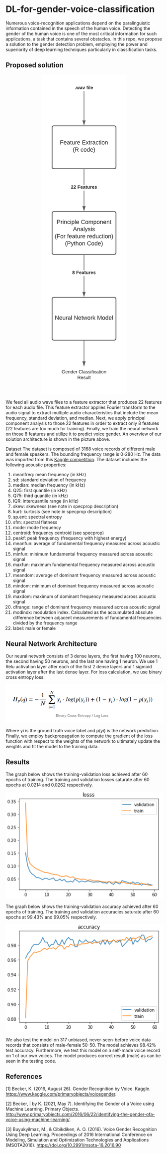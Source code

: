 # DL-for-gender-voice-classification
Numerous voice-recognition applications depend on the paralinguistic information contained in the speech of the human voice. Detecting the gender of the human voice is one of the most critical information for such applications, a task that contains several obstacles. In this repo, we propose a solution to the gender detection problem, employing the power and superiority of deep learning techniques particularly in classification tasks.


## Proposed solution

<p align="center" width="50%">
<img src="solution.png">
</p>
  
We feed all audio wave files to a feature extractor that produces 22 features for each audio file. This feature extractor applies Fourier transform to the audio signal to extract multiple audio characteristics that include the mean frequency, standard deviation, and median. Next, we apply principal component analysis to those 22 features in order to extract only 8 features (22 features are too much for training). Finally, we train the neural network on those 8 features and utilize it to predict voice gender. An overview of our solution architecture is shown in the picture above.

Dataset
The dataset is composed of 3168 voice records of different male and female speakers. The bounding frequency range is 0-280 Hz. The data was imported from this [Kaggle competition](https://www.kaggle.com/primaryobjects/voicegender). The dataset includes the following acoustic properties:

1. meanfreq: mean frequency (in kHz)
2. sd: standard deviation of frequency
3. median: median frequency (in kHz)
4. Q25: first quantile (in kHz)
5. Q75: third quantile (in kHz)
6. IQR: interquantile range (in kHz)
7. skew: skewness (see note in specprop description)
8. kurt: kurtosis (see note in specprop description)
9. sp.ent: spectral entropy
10. sfm: spectral flatness
11. mode: mode frequency
12. centroid: frequency centroid (see specprop)
13. peakf: peak frequency (frequency with highest energy)
14. meanfun: average of fundamental frequency measured across acoustic signal
15. minfun: minimum fundamental frequency measured across acoustic signal
16. maxfun: maximum fundamental frequency measured across acoustic signal
17. meandom: average of dominant frequency measured across acoustic signal
18. mindom: minimum of dominant frequency measured across acoustic signal
19. maxdom: maximum of dominant frequency measured across acoustic signal
20. dfrange: range of dominant frequency measured across acoustic signal
21. modindx: modulation index. Calculated as the accumulated absolute difference between adjacent measurements of fundamental frequencies divided by the frequency range
22. label: male or female


## Neural Network Architecture
Our neural network consists of 3 dense layers, the first having 100 neurons, the second having 50 neurons, and the last one having 1 neuron. We use 1 Relu activation layer after each of the first 2 dense layers and 1 sigmoid activation layer after the last dense layer. For loss calculation, we use binary cross entropy loss:

<p align="center">
<img src="bce.png">
</p>

Where yi is the ground truth voice label and p(yi) is the network prediction. Finally, we employ backpropagation to compute the gradient of the loss function with respect to the weights of the network to ultimately update the weights and fit the model to the training data.

## Results

The graph below shows the training-validation loss achieved after 60 epochs of training. The training and validation losses saturate after 60 epochs at 0.0214 and 0.0262 respectively.

<p align="center"  width=50% height=50%>
<img src="r1.png">
</p>

The graph below shows the training-validation accuracy achieved after 60 epochs of training. The training and validation accuracies saturate after 60 epochs at 99.43% and 99.05% respectively.

<p align="center"  width=50% height=50%>
<img src="r2.png">
</p>
We also test the model on 317 unbiased, never-seen-before voice data records that consists of male-female 50-50. The model achieves 98.42% test accuracy. Furthermore, we test this model on a self-made voice record on 1 of our own voices. The model produces correct result (male) as can be seen in the testing code.

## References
[1] Becker, K. (2016, August 26). Gender Recognition by Voice. Kaggle. https://www.kaggle.com/primaryobjects/voicegender.

[2] Becker, | by K. (2021, May 7). Identifying the Gender of a Voice using Machine Learning. Primary Objects. http://www.primaryobjects.com/2016/06/22/identifying-the-gender-ofa-voice-using-machine-learning/.

[3] Buyukyilmaz, M., & Cibikdiken, A. O. (2016). Voice Gender Recognition Using Deep Learning. Proceedings of 2016 International Conference on Modeling, Simulation and Optimization Technologies and Applications (MSOTA2016). https://doi.org/10.2991/msota-16.2016.90

